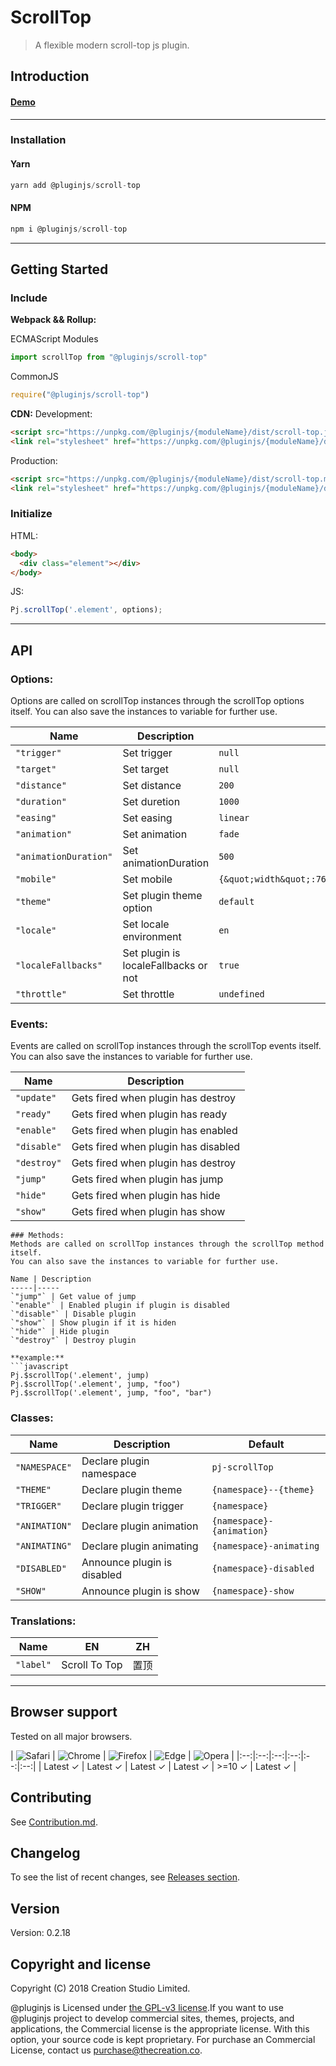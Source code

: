 # ScrollTop
> A flexible modern scroll-top js plugin.
## Introduction

#### [Demo]()
---
### Installation

#### Yarn
```javascript
yarn add @pluginjs/scroll-top
```
#### NPM
```javascript
npm i @pluginjs/scroll-top
```
---

## Getting Started
### Include
**Webpack && Rollup:**

ECMAScript Modules
```javascript
import scrollTop from "@pluginjs/scroll-top"
```

CommonJS
```javascript
require("@pluginjs/scroll-top")
```

**CDN:**
Development:
```html
<script src="https://unpkg.com/@pluginjs/{moduleName}/dist/scroll-top.js"></script>
<link rel="stylesheet" href="https://unpkg.com/@pluginjs/{moduleName}/dist/scroll-top.css">
```
Production:
```html
<script src="https://unpkg.com/@pluginjs/{moduleName}/dist/scroll-top.min.js"></script>
<link rel="stylesheet" href="https://unpkg.com/@pluginjs/{moduleName}/dist/scroll-top.min.css">
```

### Initialize
HTML:
```html
<body>
  <div class="element"></div>
</body>
```
JS:
```javascript
Pj.scrollTop('.element', options);
```
---
## API

### Options:
Options are called on scrollTop instances through the scrollTop options itself.
You can also save the instances to variable for further use.

Name | Description | Default
-----|--------------|-----
`"trigger"` | Set trigger | `null`
`"target"` | Set target | `null`
`"distance"` | Set distance | `200`
`"duration"` | Set duretion | `1000`
`"easing"` | Set easing | `linear`
`"animation"` | Set animation | `fade`
`"animationDuration"` | Set animationDuration | `500`
`"mobile"` | Set mobile | `{&quot;width&quot;:768,&quot;distance&quot;:100,&quot;duration&quot;:1000,&quot;easing&quot;:&quot;easeInOutElastic&quot;,&quot;animation&quot;:&quot;slide&quot;,&quot;animationDuration&quot;:200}`
`"theme"` | Set plugin theme option | `default`
`"locale"` | Set locale environment | `en`
`"localeFallbacks"` | Set plugin is localeFallbacks or not | `true`
`"throttle"` | Set throttle | `undefined`

### Events:
Events are called on scrollTop instances through the scrollTop events itself.
You can also save the instances to variable for further use.

Name | Description
-----|-----
`"update"` | Gets fired when plugin has destroy
`"ready"` | Gets fired when plugin has ready
`"enable"` | Gets fired when plugin has enabled
`"disable"` | Gets fired when plugin has disabled
`"destroy"` | Gets fired when plugin has destroy
`"jump"` | Gets fired when plugin has jump
`"hide"` | Gets fired when plugin has hide
`"show"` | Gets fired when plugin has show

```
### Methods:
Methods are called on scrollTop instances through the scrollTop method itself.
You can also save the instances to variable for further use.

Name | Description
-----|-----
`"jump"` | Get value of jump
`"enable"` | Enabled plugin if plugin is disabled
`"disable"` | Disable plugin
`"show"` | Show plugin if it is hiden
`"hide"` | Hide plugin
`"destroy"` | Destroy plugin

**example:**
```javascript
Pj.$scrollTop('.element', jump)
Pj.$scrollTop('.element', jump, "foo")
Pj.$scrollTop('.element', jump, "foo", "bar")
```

### Classes:
Name | Description | Default
-----|------|------
`"NAMESPACE"` | Declare plugin namespace | `pj-scrollTop`
`"THEME"` | Declare plugin theme | `{namespace}--{theme}`
`"TRIGGER"` | Declare plugin trigger | `{namespace}`
`"ANIMATION"` | Declare plugin animation | `{namespace}-{animation}`
`"ANIMATING"` | Declare plugin animating | `{namespace}-animating`
`"DISABLED"` | Announce plugin is disabled | `{namespace}-disabled`
`"SHOW"` | Announce plugin is show | `{namespace}-show`


### Translations:
Name | EN | ZH
-----|------|-------
`"label"` | Scroll To Top | 置顶


---

## Browser support

Tested on all major browsers.

| <img src="https://raw.githubusercontent.com/alrra/browser-logos/master/src/safari/safari_32x32.png" alt="Safari"> | <img src="https://raw.githubusercontent.com/alrra/browser-logos/master/src/chrome/chrome_32x32.png" alt="Chrome"> | <img src="https://raw.githubusercontent.com/alrra/browser-logos/master/src/firefox/firefox_32x32.png" alt="Firefox"> | <img src="https://raw.githubusercontent.com/alrra/browser-logos/master/src/edge/edge_32x32.png" alt="Edge"> | <img src="https://raw.githubusercontent.com/alrra/browser-logos/master/src/opera/opera_32x32.png" alt="Opera"> |
|:--:|:--:|:--:|:--:|:--:|:--:|
| Latest ✓ | Latest ✓ | Latest ✓ | Latest ✓ | >=10 ✓ | Latest ✓ |

## Contributing
See [Contribution.md](Contribution.md).

## Changelog
To see the list of recent changes, see [Releases section](https://github.com/plugin/plugin.js/releases).

## Version
Version: 0.2.18

## Copyright and license
Copyright (C) 2018 Creation Studio Limited.

@pluginjs is Licensed under [the GPL-v3 license](LICENSE).If you want to use @pluginjs project to develop commercial sites, themes, projects, and applications, the Commercial license is the appropriate license. With this option, your source code is kept proprietary. For purchase an Commercial License, contact us purchase@thecreation.co.